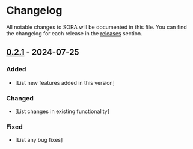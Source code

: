 # Changelog

All notable changes to SORA will be documented in this file. You can find the changelog for each release in the [releases](https://github.com/tolgayayci/sora/releases) section.

## [0.2.1] - 2024-07-25

### Added
- [List new features added in this version]

### Changed
- [List changes in existing functionality]

### Fixed
- [List any bug fixes]

[Unreleased]: https://github.com/tolgayayci/sora/compare/v0.2.1...HEAD
[0.2.1]: https://github.com/tolgayayci/sora/compare/v0.2.0...v0.2.1
[0.2.0]: https://github.com/tolgayayci/sora/releases/tag/v0.2.0
